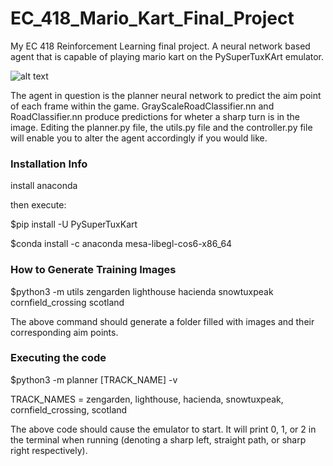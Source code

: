 # EC_418_Mario_Kart_Final_Project

My EC 418 Reinforcement Learning final project. A neural network based agent that is capable of playing mario kart on the PySuperTuxKArt emulator.

![alt text](https://drive.google.com/file/d/1I2KAx17yLUWSUYQcv-djySyJqzcnI-NE/view?usp=sharing)

The agent in question is the planner neural network to predict the aim point of each frame within the game. GrayScaleRoadClassifier.nn and RoadClassifier.nn produce predictions for wheter a sharp turn is in the image. Editing the planner.py file, the utils.py file and the controller.py file will enable you to alter the agent accordingly if you would like.

### Installation Info

install anaconda

then execute: 

$pip install -U PySuperTuxKart

$conda install -c anaconda mesa-libegl-cos6-x86_64

### How to Generate Training Images

$python3 -m utils zengarden lighthouse hacienda snowtuxpeak cornfield_crossing scotland

The above command should generate a folder filled with images and their corresponding aim points.

### Executing the code

$python3 -m planner [TRACK_NAME] -v

TRACK_NAMES = zengarden, lighthouse, hacienda, snowtuxpeak, cornfield_crossing, scotland

The above code should cause the emulator to start. It will print 0, 1, or 2 in the terminal when running (denoting a sharp left, straight path, or sharp right respectively).

